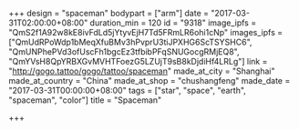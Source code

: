 +++
design = "spaceman"
bodypart = ["arm"]
date = "2017-03-31T02:00:00+08:00"
duration_min = 120
id = "9318"
image_ipfs = "QmS2f1A92w8kE8ivFdLd5jYtyvEjH7Td5FRmLR6ohi1cNp"
images_ipfs = ["QmUdRPoWdp1bMeqXfuBMv3hPvprU3tiJPXHG6ScTSYSHC6", "QmUNPhePVd3ofUscFh1bgcEz3tfbibPFqSNUGocgRMjEQ8", "QmYVsH8QpYRBXGvMVHTFoezG5LZUjT9sB8kDjdiHf4LRLg"]
link = "http://gogo.tattoo/gogo/tattoo/spaceman"
made_at_city = "Shanghai"
made_at_country = "China"
made_at_shop = "chushangfeng"
made_date = "2017-03-31T00:00:00+08:00"
tags = ["star", "space", "earth", "spaceman", "color"]
title = "Spaceman"


+++
